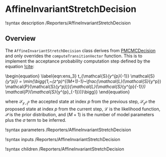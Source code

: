 # AffineInvariantStretchDecision

!syntax description /Reporters/AffineInvariantStretchDecision

## Overview

The `AffineInvariantStretchDecision` class derives from [PMCMCDecision](PMCMCDecision.md) and only overrides the `computeTransitionVector` function. This is to implement the acceptance probability computation step defined by the equation [!cite](Goodman2010a):

\begin{equation}
    \label{eqn:ens_3}
    t_{\mathcal{S}_{y^{p}_{-1}} \mathcal{S}_{y^p}} = \min{\bigg\{1,~(z^p)^{(M+1)-1}~\frac{\mathcal{L}(\mathcal{S}_{y^p}) \mathcal{P}(\mathcal{S}_{y^p})}{\mathcal{L}(\mathcal{S}_{y^{p}_{-1}}) \mathcal{P}(\mathcal{S}_{y^{p}_{-1}})}\bigg\}}
\end{equation}

where $\mathcal{S}_{y^{p}_{-1}}$ the accepted state at index $p$ from the previous step, $\mathcal{S}_{y^{p}}$ the proposed state at index $p$ from the current step, $\mathcal{L}$ is the likelihood function, $\mathcal{P}$ is the prior distribution, and $(M+1)$ is the number of model parameters plus the $\sigma$ term to be inferred.

!syntax parameters /Reporters/AffineInvariantStretchDecision

!syntax inputs /Reporters/AffineInvariantStretchDecision

!syntax children /Reporters/AffineInvariantStretchDecision
